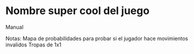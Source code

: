 # Nombre super cool del juego

Manual

Notas:
Mapa de probabilidades para probar si el jugador hace movimientos invalidos
Tropas de 1x1

